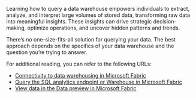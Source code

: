 Learning how to query a data warehouse empowers individuals to extract, analyze, and interpret large volumes of stored data, transforming raw data into meaningful insights. These insights can drive strategic decision-making, optimize operations, and uncover hidden patterns and trends.

There’s no one-size-fits-all solution for querying your data. The best approach depends on the specifics of your data warehouse and the question you’re trying to answer.

For additional reading, you can refer to the following URLs:

- [Connectivity to data warehousing in Microsoft Fabric](/fabric/data-warehouse/connectivity?azure-portal=true)
- [Query the SQL analytics endpoint or Warehouse in Microsoft Fabric](/fabric/data-warehouse/query-warehouse?azure-portal=true)
- [View data in the Data preview in Microsoft Fabric](/fabric/data-warehouse/data-preview?azure-portal=true)
 